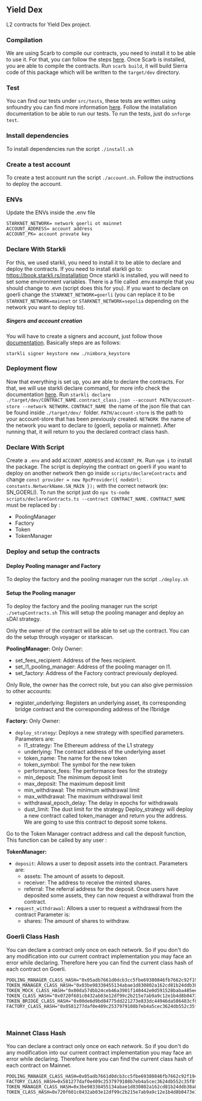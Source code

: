 ## Yield Dex

L2 contracts for Yield Dex project.

### Compilation

We are using Scarb to compile our contracts, you need to install it to be able to use it.
For that, you can follow the steps [here](https://book.cairo-lang.org/ch01-01-installation.html).
Once Scarb is installed, you are able to compile the contracts.
Run `scarb build`, it will build Sierra code of this package which will be written to the `target/dev` directory.

### Test

You can find our tests under `src/tests`, these tests are written using snfoundry you can find more information [here](https://foundry-rs.github.io/starknet-foundry/getting-started/installation.html).
Follow the installation documentation to be able to run our tests.
To run the tests, just do `snforge test`.

### Install dependencies
To install dependencies run the script `./install.sh`

### Create a test account
To create a test account run the script `./account.sh`. Follow the instructions to deploy the account.

### ENVs
Update the ENVs inside the .env file
```plaintext
STARKNET_NETWORK= network goerli ot mainnet
ACCOUNT_ADDRESS= account address
ACCOUNT_PK= account provate key
```

### Declare With Starkli

For this, we used starkli, you need to install it to be able to declare and deploy the contracts.
If you need to install starkli go to: https://book.starkli.rs/installation
Once starkli is installed, you will need to set some environment variables.
There is a file called .env.example that you should change to .evn (script does this for you). 
If you want to declare on goerli change the `STARKNET_NETWORK=goerli` (you can replace it to be `STARKNET_NETWORK=mainnet` or `STARKNET_NETWORK=sepolia` depending on the network you want to deploy to).

##### Singers and account creation

You will have to create a signers and account, just follow those [documentation](https://book.starkli.rs/signers).
Basically steps are as follows:

`starkli signer keystore new ./nimbora_keystore`

### Deployment flow

Now that everything is set up, you are able to declare the contracts.
For that, we will use starkli declare command, for more info check the documentation [here](https://book.starkli.rs/declaring-classes).
Run `starkli declare ./target/dev/CONTRACT_NAME.contract_class.json --account PATH/account-store --network NETWORK`.
`CONTRACT_NAME `the name of the json file that can be found inside `./target/dev/ `folder.
`PATH/account-store` is the path to your account-store that has been previously created.
`NETWORK `the name of the network you want to declare to (goerli, sepolia or mainnet).
After running that, it will return to you the declared contract class hash.

### Declare With Script

Create a `.env` and add `ACCOUNT_ADDRESS` and `ACCOUNT_PK`.
Run `npm i` to install the package.
The script is deploying the contract on goerli if you want to deploy on another network then go inside `scripts/declareContracts` and change `const provider = new RpcProvider({ nodeUrl: constants.NetworkName.SN_MAIN });` with the correct network (ex: SN_GOERLI).
To run the script just do `npx ts-node scripts/declareContracts.ts --contract CONTRACT_NAME.`
`CONTRACT_NAME` must be replaced by :
- PoolingManager
- Factory
- Token
- TokenManager

### Deploy and setup the contracts
#### Deploy Pooling manager and Factory
To deploy the factory and the pooling manager run the script `./deploy.sh`

#### Setup the Pooling manager
To deploy the factory and the pooling manager run the script `./setupContracts.sh`
This will setup the pooling manager and deploy an sDAI strategy.

Only the owner of the contract will be able to set up the contract.
You can do the setup through voyager or starkscan.

**PoolingManager:**
Only Owner:
- set_fees_recipient: Address of the fees recipient.
- set_l1_pooling_manager: Address of the pooling manager on l1.
- set_factory: Address of the Factory contract previously deployed.

Only Role, the owner has the correct role, but you can also give permission to other accounts:
- register_underlying: Registers an underlying asset, its corresponding bridge contract and the corresponding address of the l1bridge

**Factory:**
Only Owner:
- `deploy_strategy`: Deploys a new strategy with specified parameters.
Parameters are:
    - l1_strategy: The Ethereum address of the L1 strategy
    - underlying: The contract address of the underlying asset
    - token_name: The name for the new token
    - token_symbol: The symbol for the new token
    - performance_fees: The performance fees for the strategy
    - min_deposit: The minimum deposit limit
    - max_deposit: The maximum deposit limit
    - min_withdrawal: The minimum withdrawal limit
    - max_withdrawal: The maximum withdrawal limit
    - withdrawal_epoch_delay: The delay in epochs for withdrawals
    - dust_limit: The dust limit for the strategy
Deploy_strategy will deploy a new contract called token_manager and return you the address. We are going to use this contract to deposit some tokens.

Go to the Token Manager contract address and call the deposit function, This function can be called by any user :

**TokenManager:**
- `deposit`: Allows a user to deposit assets into the contract.
Parameters are:
    - assets: The amount of assets to deposit.
    - receiver: The address to receive the minted shares.
    - referral: The referral address for the deposit.
Once users have deposited some assets, they can now request a withdrawal from the contract.
- `request_withdrawal`: Allows a user to request a withdrawal from the contract
Parameter is:
    - shares: The amount of shares to withdraw.

### Goerli Class Hash
You can declare a contract only once on each network. So if you don't do any modification into our current contract implementation you may face an error while declaring. Therefore here you can find the current class hash of each contract on Goerli.

```
POOLING_MANAGER_CLASS_HASH="0x05adb7661d0dcb3cc5fbe69380846fb7662c92f1943fcf609c51b756cae7d411"
TOKEN_MANAGER_CLASS_HASH="0x03be98338455134abae1d830802a162cd81b24ddb38a868ec9c6a4341ecd7210"
TOKEN_MOCK_CLASS_HASH="0x00da57dbb24ceb46a3901f148442e0d591528baba485ee84ed6d4948dedf12e5"
TOKEN_CLASS_HASH="0x0720f601c0432ab03e12df99c2b215e7ab9a9c12e1b4d8b0473e18bbb3213bea"
TOKEN_BRIDGE_CLASS_HASH="0x00de6d9bd84775dd221273e833dc44946da586483cf822e0021385de95964700"
FACTORY_CLASS_HASH="0x0581277daf0e409c2537979108b7eb4a5cec3624db552c35f8f6acc9a3ac937b"
```

​
### Mainnet Class Hash
You can declare a contract only once on each network. So if you don't do any modification into our current contract implementation you may face an error while declaring. Therefore here you can find the current class hash of each contract on Mainnet.

```
POOLING_MANAGER_CLASS_HASH=0x05adb7661d0dcb3cc5fbe69380846fb7662c92f1943fcf609c51b756cae7d411
FACTORY_CLASS_HASH=0x581277daf0e409c2537979108b7eb4a5cec3624db552c35f8f6acc9a3ac937b
TOKEN_MANAGER_CLASS_HASH=0x3be98338455134abae1d830802a162cd81b24ddb38a868ec9c6a4341ecd7210
TOKEN_CLASS_HASH=0x720f601c0432ab03e12df99c2b215e7ab9a9c12e1b4d8b0473e18bbb3213bea
```

​
